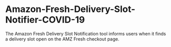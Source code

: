 # Amazon-Fresh-Delivery-Slot-Notifier-COVID-19
The Amazon Fresh Delivery Slot Notification tool informs users when it finds a delivery slot open on the AMZ Fresh checkout page.
